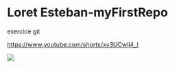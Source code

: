 # Loret Esteban-myFirstRepo

exercice git

https://www.youtube.com/shorts/xv3UCwIj4_I

![](https://jack35.fr/2012/02/17/les-chevres-ont-des-accents/)
